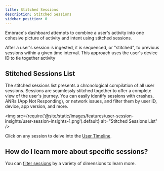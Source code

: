 ```yaml
---
title: Stitched Sessions
description: Stitched Sessions
sidebar_position: 0
---
```


Embrace's dashboard attempts to combine a user's activity into one cohesive picture of activity and intent using stitched sessions.  

After a user's session is ingested, it is sequenced, or "stitched", to previous sessions within a given time interval. This approach uses the user's device ID to tie together activity  

## Stitched Sessions List

The stitched sessions list presents a chronological compilation of all user sessions. Sessions are seamlessly stitched together to offer a complete view of the user's journey. You can easily identify sessions with crashes, ANRs (App Not Responding), or network issues, and filter them by user ID, device, app version, and more.

<img src={require('@site/static/images/features/user-session-insights/user-session-insights-1.png').default} alt="Stitched Sessions List" />

Click on any session to delve into the [User Timeline](/product/sessions/user-timeline.md).

<!-- TODO: What are the indicators in the Stitched Session view

item, description, and image for:

Foreground
Background
Inactivity
Crashes -->

## How do I learn more about specific sessions?

You can [filter sessions](/product/sessions/filter-sessions.md) by a variety of dimensions to learn more.
